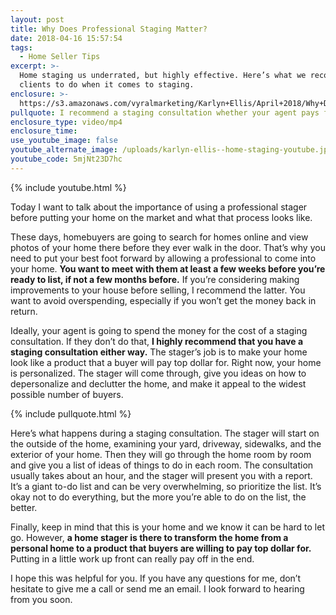 ```yaml
---
layout: post
title: Why Does Professional Staging Matter?
date: 2018-04-16 15:57:54
tags:
  - Home Seller Tips
excerpt: >-
  Home staging us underrated, but highly effective. Here’s what we recommend our
  clients to do when it comes to staging.
enclosure: >-
  https://s3.amazonaws.com/vyralmarketing/Karlyn+Ellis/April+2018/Why+Does+Professional+Staging+Matter%253F.mp4
pullquote: I recommend a staging consultation whether your agent pays for it or not.
enclosure_type: video/mp4
enclosure_time:
use_youtube_image: false
youtube_alternate_image: /uploads/karlyn-ellis--home-staging-youtube.jpg
youtube_code: 5mjNt23D7hc
---
```


{% include youtube.html %}

Today I want to talk about the importance of using a professional stager before putting your home on the market and what that process looks like.

These days, homebuyers are going to search for homes online and view photos of your home there before they ever walk in the door. That’s why you need to put your best foot forward by allowing a professional to come into your home. **You want to meet with them at least a few weeks before you’re ready to list, if not a few months before.** If you’re considering making improvements to your house before selling, I recommend the latter. You want to avoid overspending, especially if you won’t get the money back in return.

Ideally, your agent is going to spend the money for the cost of a staging consultation. If they don’t do that, **I highly recommend that you have a staging consultation either way.** The stager’s job is to make your home look like a product that a buyer will pay top dollar for. Right now, your home is personalized. The stager will come through, give you ideas on how to depersonalize and declutter the home, and make it appeal to the widest possible number of buyers.

{% include pullquote.html %}

Here’s what happens during a staging consultation. The stager will start on the outside of the home, examining your yard, driveway, sidewalks, and the exterior of your home. Then they will go through the home room by room and give you a list of ideas of things to do in each room. The consultation usually takes about an hour, and the stager will present you with a report. It’s a giant to-do list and can be very overwhelming, so prioritize the list. It’s okay not to do everything, but the more you’re able to do on the list, the better.&nbsp;

Finally, keep in mind that this is your home and we know it can be hard to let go. However, **a home stager is there to transform the home from a personal home to a product that buyers are willing to pay top dollar for.** Putting in a little work up front can really pay off in the end.

I hope this was helpful for you. If you have any questions for me, don’t hesitate to give me a call or send me an email. I look forward to hearing from you soon.<br>&nbsp;